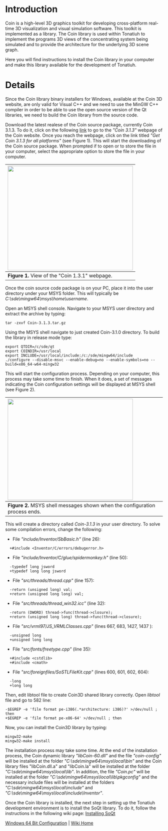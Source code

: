 # Introduction #

Coin is a high-level 3D graphics toolkit for developing cross-platform real-time 3D visualization and visual simulation software. This toolkit is implemented as a library. The Coin library is used within Tonatiuh to implement the programs 3D views of the concentrating system being simulated and to provide the architecture for the underlying 3D scene graph.

Here you will find instructions to install the Coin library in your computer and make this library available for the development of Tonatiuh.

# Details #

Since the Coin library binary installers for Windows, available at the Coin 3D website, are only valid for Visual C++ and we need to use the MinGW C++ compiler in order to be able to use the open source version of the Qt libraries, we need to build the Coin library from the source code.

Download the latest realese of the Coin source package, currently Coin 3.1.3. To do it, click on the following [link](https://bitbucket.org/Coin3D/coin/downloads) to go to the _"Coin 3.1.3"_ webpage of the Coin website. Once you reach the webpage, click on the link titled _"Get Coin 3.1.3 for all platforms"_ (see Figure 1). This will start the downloading of the Coin source package. When prompted if to open or to store the file in your computer, select the appropriate option to store the file in your computer.

|<a href='https://picasaweb.google.com/lh/photo/JbWXb6encigkEK0GwW8J-dMTjNZETYmyPJy0liipFm0?feat=embedwebsite'><img src='https://lh5.googleusercontent.com/-qynyUWCzbqI/Up7qXwFvYMI/AAAAAAAAAS4/os-MG_0dOUU/s400/Coin-3.1.3_download.png' height='333' width='400' /></a>|
|:-----------------------------------------------------------------------------------------------------------------------------------------------------------------------------------------------------------------------------------------------------------------------|
| **Figure 1.** View of the "Coin 1.3.1" webpage.                                                                                                                                                                                                                        |

Once the coin source code package is on your PC, place it into the user directory under your MSYS folder. This will typically be _C:\sde\mingw64\msys\home\username_.

Open an MSYS shell console. Navigate to your MSYS user directory and extract the archive by typing:
```
tar -zxvf Coin-3.1.3.tar.gz
```

Using the MSYS shell navigate to just created Coin-3.1.0 directory. To build the library in release mode type:
```
export QTDIR=/c/sde/qt
export COINDIR=/usr/local
export INCLUDE=/usr/local/include:/c:/sde/mingw64/include
./configure --disable-msvc --enable-debug=no --enable-symbols=no --build=x86_64-w64-mingw32
```

This will start the configuration process. Depending on your computer, this process may take some time to finish. When it does, a set of messages indicating the Coin configuration settings will be displayed at MSYS shell (see Figure 2).

|<a href='http://picasaweb.google.com/lh/photo/WYeLOhf48chNSykrpIxVWMkjYPHGJOebwiJHbWK4XiY?feat=embedwebsite'><img src='http://lh3.ggpht.com/_tmEVMS15i5Y/TLB670Ev2zI/AAAAAAAAAnE/J0_F_CRcPiw/s400/Coin_config_final_screen.png' height='323' width='400' /></a>|
|:--------------------------------------------------------------------------------------------------------------------------------------------------------------------------------------------------------------------------------------------------------------|
| **Figure 2.** MSYS shell messages shown when the configuration process ends.                                                                                                                                                                                  |


This will create a directory called _Coin-3.1.3_ in your user directory. To solve some compilation errors, change the following:
  * File _"include/Inventor/SbBasic.h"_ (line 26):
```
  +#include <Inventor/C/errors/debugerror.h>
```

  * File _"include/Inventor/C/glue/spidermonkey.h"_ (line 50):
```
  -typedef long jsword 
  +typedef long long jsword
```

  * File _"src/threads/thread.cpp"_ (line 157):
```
  -return (unsigned long) val;
  +return (unsigned long long) val;
```

  * File _"src/threads/thread\_win32.icc"_ (line 32):
```
  -return (DWORD) thread->func(thread->closure);
  +return (unsigned long long) thread->func(thread->closure);
```

  * File _"src/vrml97/JS\_VRMLClasses.cpp"_ (lines 667, 683, 1427, 1437 ):
```
  -unsigned long 
  +unsigned long long
```

  * File _"src/fonts/freetype.cpp"_ (line 35):
```
  +#include <cstdlib>
  +#include <cmath>
```


  * File _"src/foreignfiles/SoSTLFileKit.cpp"_ (lines 600, 601, 602, 604):
```
  -long
  +long long
```


Then, edit libtool file to create Coin3D shared library correctly. Open _libtool_ file and go to 582 line:
```
-$EGREP -e 'file format pe-i386(.*architecture: i386)?' >/dev/null ; then
+$EGREP -e 'file format pe-x86-64' >/dev/null ; then
```

Now, you can install the Coin3D library by typing:
```
mingw32-make 
mingw32-make install
```

The installation process may take some time. At the end of the installation process, the Coin dynamic library _"libCoin-60.dll"_ and the file _"coin-config"_ will be installed at the folder _"C:\sde\mingw64\msys\local\bin"_ and the Coin library files "libCoin.dll.a" and "libCoin.la" will be installed at the folder _"C:\sde\mingw64\msys\local\lib"_. In addition, the file _"Coin.pc"_ will be installed at the folder _"C:\sde\mingw64\msys\local\lib\pkgconfig"_ and the necessary include files will be installed at the folders _"C:\sde\mingw64\msys\local\include"_ and _"C:\sde\mingw64\msys\local\include\Inventor"_.

Once the Coin library is installed, the next step in setting up the Tonatiuh development environment is to install the SoQt library. To do it, follow the instructions in the following wiki page: [Installing SoQt](InstallingSoQt64.md)

[Windows 64 Bit Configuration](InstallingForWindows64.md) | [Wiki Home](http://code.google.com/p/tonatiuh/w/list)